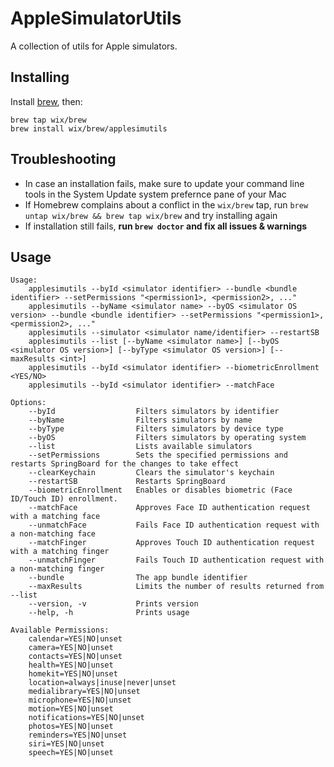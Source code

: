 # AppleSimulatorUtils
A collection of utils for Apple simulators.

## Installing

Install [brew](https://brew.sh), then:

```shell
brew tap wix/brew
brew install wix/brew/applesimutils
```

## Troubleshooting

- In case an installation fails, make sure to update your command line tools in the System Update system prefernce pane of your Mac
- If Homebrew complains about a conflict in the `wix/brew` tap, run `brew untap wix/brew && brew tap wix/brew` and try installing again
- If installation still fails, **run `brew doctor` and fix all issues & warnings**

## Usage

```shell
Usage:
    applesimutils --byId <simulator identifier> --bundle <bundle identifier> --setPermissions "<permission1>, <permission2>, ..."
    applesimutils --byName <simulator name> --byOS <simulator OS version> --bundle <bundle identifier> --setPermissions "<permission1>, <permission2>, ..."
    applesimutils --simulator <simulator name/identifier> --restartSB
    applesimutils --list [--byName <simulator name>] [--byOS <simulator OS version>] [--byType <simulator OS version>] [--maxResults <int>]
    applesimutils --byId <simulator identifier> --biometricEnrollment <YES/NO>
    applesimutils --byId <simulator identifier> --matchFace

Options:
    --byId                  Filters simulators by identifier
    --byName                Filters simulators by name
    --byType                Filters simulators by device type
    --byOS                  Filters simulators by operating system
    --list                  Lists available simulators
    --setPermissions        Sets the specified permissions and restarts SpringBoard for the changes to take effect
    --clearKeychain         Clears the simulator's keychain
    --restartSB             Restarts SpringBoard
    --biometricEnrollment   Enables or disables biometric (Face ID/Touch ID) enrollment.
    --matchFace             Approves Face ID authentication request with a matching face
    --unmatchFace           Fails Face ID authentication request with a non-matching face
    --matchFinger           Approves Touch ID authentication request with a matching finger
    --unmatchFinger         Fails Touch ID authentication request with a non-matching finger
    --bundle                The app bundle identifier
    --maxResults            Limits the number of results returned from --list
    --version, -v           Prints version
    --help, -h              Prints usage

Available Permissions:
    calendar=YES|NO|unset
    camera=YES|NO|unset
    contacts=YES|NO|unset
    health=YES|NO|unset
    homekit=YES|NO|unset
    location=always|inuse|never|unset
    medialibrary=YES|NO|unset
    microphone=YES|NO|unset
    motion=YES|NO|unset
    notifications=YES|NO|unset
    photos=YES|NO|unset
    reminders=YES|NO|unset
    siri=YES|NO|unset
    speech=YES|NO|unset
```
